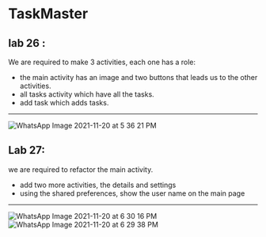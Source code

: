 # TaskMaster
## lab 26 :
We are required to make 3 activities, each one has a role:
 - the main activity has an image and two buttons that leads us to the other activities.
 - all tasks activity which have all the tasks.
 - add task which adds tasks.
 - -----------------------------------
![WhatsApp Image 2021-11-20 at 5 36 21 PM](https://user-images.githubusercontent.com/83537397/142732315-5d7df48f-c5a7-44e9-903e-ba58a69ec0ec.jpeg)


## Lab 27:
we are required to refactor the main activity.
- add two more activities, the details and settings
- using the shared preferences, show the user name on the main page
-----------------------------------
  ![WhatsApp Image 2021-11-20 at 6 30 16 PM](https://user-images.githubusercontent.com/83537397/142733854-2e912047-884c-4e0d-9747-aa968e4f7e08.jpeg)
  ![WhatsApp Image 2021-11-20 at 6 29 38 PM](https://user-images.githubusercontent.com/83537397/142733865-a21be6b9-5383-4e33-94da-a14f2762f9ce.jpeg)

  
